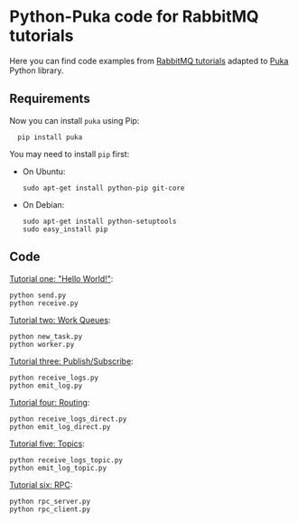 # Python-Puka code for RabbitMQ tutorials

Here you can find code examples from
[RabbitMQ tutorials](http://www.rabbitmq.com/getstarted.html) adapted
to [Puka](https://github.com/majek/puka) Python library.


## Requirements

Now you can install `puka` using Pip:

      pip install puka

You may need to install `pip` first:

  * On Ubuntu:

        sudo apt-get install python-pip git-core

  * On Debian:

        sudo apt-get install python-setuptools
        sudo easy_install pip


## Code

[Tutorial one: "Hello World!"](http://www.rabbitmq.com/tutorial-one-python.html):

    python send.py
    python receive.py

[Tutorial two: Work Queues](http://www.rabbitmq.com/tutorial-two-python.html):

    python new_task.py
    python worker.py

[Tutorial three: Publish/Subscribe](http://www.rabbitmq.com/tutorial-three-python.html):

    python receive_logs.py
    python emit_log.py

[Tutorial four: Routing](http://www.rabbitmq.com/tutorial-four-python.html):

    python receive_logs_direct.py
    python emit_log_direct.py

[Tutorial five: Topics](http://www.rabbitmq.com/tutorial-five-python.html):

    python receive_logs_topic.py
    python emit_log_topic.py

[Tutorial six: RPC](http://www.rabbitmq.com/tutorial-six-python.html):

    python rpc_server.py
    python rpc_client.py
